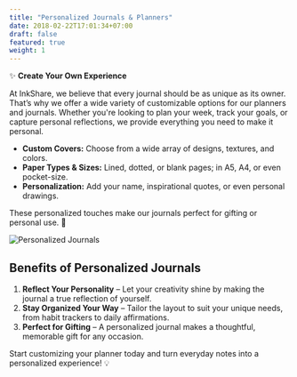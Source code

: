 ```yaml
---
title: "Personalized Journals & Planners"
date: 2018-02-22T17:01:34+07:00
draft: false
featured: true
weight: 1
---
```


✨ **Create Your Own Experience**

At InkShare, we believe that every journal should be as unique as its owner. That’s why we offer a wide variety of customizable options for our planners and journals. Whether you're looking to plan your week, track your goals, or capture personal reflections, we provide everything you need to make it personal.

- **Custom Covers:** Choose from a wide array of designs, textures, and colors.
- **Paper Types & Sizes:** Lined, dotted, or blank pages; in A5, A4, or even pocket-size.
- **Personalization:** Add your name, inspirational quotes, or even personal drawings.

These personalized touches make our journals perfect for gifting or personal use. 📝

<!--more-->

![Personalized Journals](/images/special_edition.png)

## Benefits of Personalized Journals

1. **Reflect Your Personality** – Let your creativity shine by making the journal a true reflection of yourself.
2. **Stay Organized Your Way** – Tailor the layout to suit your unique needs, from habit trackers to daily affirmations.
3. **Perfect for Gifting** – A personalized journal makes a thoughtful, memorable gift for any occasion.

Start customizing your planner today and turn everyday notes into a personalized experience! 💡
